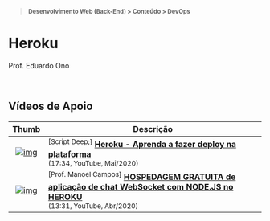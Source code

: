 > <sup><strong>Desenvolvimento Web (Back-End) > Conteúdo > DevOps</strong></sup>

# Heroku

Prof. Eduardo Ono

<br>

## Vídeos de Apoio

| Thumb | Descrição |
| :--: | --- |
| [![img](https://img.youtube.com/vi/hx94qo26egk/default.jpg)](https://www.youtube.com/watch?v=hx94qo26egk) | <sup>[Script Deep;]</sup> [__Heroku - Aprenda a fazer deploy na plataforma__](https://www.youtube.com/watch?v=hx94qo26egk) <br> <sub>(17:34, YouTube, Mai/2020)</sub>
| [![img](https://img.youtube.com/vi/-u5RoY_uck8/default.jpg)](https://www.youtube.com/watch?v=-u5RoY_uck8) | <sup>[Prof. Manoel Campos]</sup> [__HOSPEDAGEM GRATUITA de aplicação de chat WebSocket com NODE.JS no HEROKU__](https://www.youtube.com/watch?v=-u5RoY_uck8) <br> <sub>(13:31, YouTube, Abr/2020)</sub>

<br>
